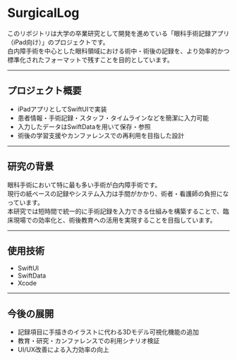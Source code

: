 # SurgicalLog

このリポジトリは大学の卒業研究として開発を進めている「眼科手術記録アプリ（iPad向け）」のプロジェクトです。  
白内障手術を中心とした眼科領域における術中・術後の記録を、より効率的かつ標準化されたフォーマットで残すことを目的としています。

---

## プロジェクト概要
- iPadアプリとしてSwiftUIで実装
- 患者情報・手術記録・スタッフ・タイムラインなどを簡潔に入力可能
- 入力したデータはSwiftDataを用いて保存・参照
- 術後の学習支援やカンファレンスでの再利用を目指した設計

---

## 研究の背景
眼科手術において特に最も多い手術が白内障手術です。  
現行の紙ベースの記録やシステム入力は手間がかかり、術者・看護師の負担になっています。  
本研究では短時間で統一的に手術記録を入力できる仕組みを構築することで、臨床現場での効率化と、術後教育への活用を実現することを目指しています。

---

## 使用技術
- SwiftUI
- SwiftData
- Xcode

---

## 今後の展開
- 記録項目に手描きのイラストに代わる3Dモデル可視化機能の追加
- 教育・研究・カンファレンスでの利用シナリオ検証
- UI/UX改善による入力効率の向上
